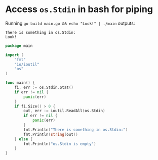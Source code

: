 # Access `os.Stdin` in bash for piping

Running `go build main.go && echo "Look!" | ./main` outputs:

```
There is something in os.Stdin:
Look!
```

```go
package main

import (
	"fmt"
	"io/ioutil"
	"os"
)

func main() {
	fi, err := os.Stdin.Stat()
	if err != nil {
		panic(err)
	}
	if fi.Size() > 0 {
		out, err := ioutil.ReadAll(os.Stdin)
		if err != nil {
			panic(err)
		}
		fmt.Println("There is something in os.Stdin:")
		fmt.Println(string(out))
	} else {
		fmt.Println("os.Stdin is empty")
	}
}
```

